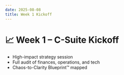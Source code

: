```yaml
---
date: 2025-08-08
title: Week 1 Kickoff
---
```

# 📈 Week 1 – C-Suite Kickoff

- High-impact strategy session  
- Full audit of finances, operations, and tech  
- Chaos-to-Clarity Blueprint™ mapped  
